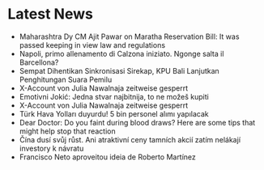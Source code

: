 # Latest News
-  Maharashtra Dy CM Ajit Pawar on Maratha Reservation Bill: It was passed keeping in view law and regulations
-  Napoli, primo allenamento di Calzona iniziato. Ngonge salta il Barcellona?
-  Sempat Dihentikan Sinkronisasi Sirekap, KPU Bali Lanjutkan Penghitungan Suara Pemilu
-  X-Account von Julia Nawalnaja zeitweise gesperrt
-  Emotivni Jokić: Jedna stvar najbitnija, to ne možeš kupiti
-  X-Account von Julia Nawalnaja zeitweise gesperrt
-  Türk Hava Yolları duyurdu! 5 bin personel alımı yapılacak
-  Dear Doctor: Do you faint during blood draws? Here are some tips that might help stop that reaction
-  Čína dusí svůj růst. Ani atraktivní ceny tamních akcií zatím nelákají investory k návratu
-  Francisco Neto aproveitou ideia de Roberto Martínez
